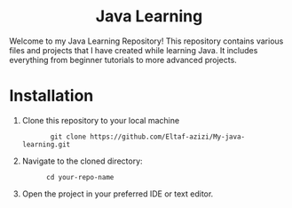 
<h1 align="center">Java Learning</h1>

Welcome to my Java Learning Repository! This repository contains various files and projects that I have created while learning Java. It includes everything from beginner tutorials to more advanced projects.

# Installation
1. Clone this repository to your local machine
   
              git clone https://github.com/Eltaf-azizi/My-java-learning.git

2. Navigate to the cloned directory:

             cd your-repo-name

3. Open the project in your preferred IDE or text editor.
